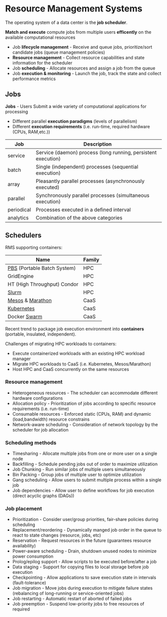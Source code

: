 # Resource Management Systems

The operating system of a data center is the **job scheduler**.

**Match and execute** compute jobs from multiple users **efficently** on the available computational resources

- Job **lifecycle management** - Receive and queue jobs, prioritize/sort candidate jobs (queue management policies)
- **Resource management** - Collect resource capabilities and state information for the scheduler
- Job **scheduling** - Allocate resources and assign a job from the queue
- Job **execution & monitoring** - Launch the job, track the state and collect performance metrics 

## Jobs

**Jobs** - Users Submit a wide variety of computational applications for processing

* Different parallel **execution paradigms** (levels of parallelism)
* Different **execution requirements** (i.e. run-time, required hardware (CPUs, RAM,etc.))

Job           | Description
--------------|------------------------------------
service       | Service (daemon) process (long running, persistent execution)
batch         | Single (independent) processes (sequential execution)
array         | Pleasantly parallel processes (asynchronously executed)
parallel      | Synchronously parallel processes (simultaneous execution)
periodical    | Processes executed in a defined interval
analytics     | Combination of the above categories

## Schedulers

RMS supporting containers:

Name                                                  | Family
------------------------------------------------------|-------------------
[PBS][pbs] (Portable Batch System)                    | HPC
GridEngine                                            | HPC
HT (High Throughput) Condor                           | HPC
[Slurm][slurm]                                        | HPC
[Mesos][mesos] & [Marathon][mthon]                    | CaaS
[Kubernetes][kubs]                                    | CaaS
Docker [Swarm][swarm]                                 | CaaS

[pbs]: http://pbspro.org/
[slurm]: https://slurm.schedmd.com/
[mesos]: http://mesos.apache.org/documentation
[mthon]: https://mesosphere.github.io/marathon/
[kubs]: https://kubernetes.io/docs/
[swarm]: https://docs.docker.com/engine/swarm/

Recent trend to package job execution environment into **containers** (portable, insulated, independent).

Challenges of migrating HPC workloads to containers:

* Execute containerized workloads with an existing HPC workload manager
* Migrate HPC workloads to CaaS (i.e. Kubernetes, Mesos/Marathon)
* Host HPC and CaaS concurrently on the same resources

### Resource management

* Heterogeneous resources - The scheduler can accommodate different hardware configurations
* Allocation policy - Prioritization of jobs according to specific resource requirements (i.e. run-time)
* Consumable resources - Enforced static (CPUs, RAM) and dynamic (load,bandwidth) resource constrains
* Network-aware scheduling - Consideration of network topology by the scheduler for job allocation

### Scheduling methods

* Timesharing - Allocate multiple jobs from one or more user on a single node
* Backfilling - Schedule pending jobs out of order to maximize utilization
* Job Chunking - Run similar jobs of multiple users simultaneously
* Bin Packing - Group jobs of multiple user to optimize utilization
* Gang scheduling - Allow users to submit multiple process within a single job
* Job dependencies - Allow user to define workflows for job execution (direct acyclic graphs (DAGs))

### Job placement

* Prioritization - Consider user/group priorities, fair-share policies during scheduling
* Replacement/reordering - Dynamically manged job order in the queue to react to state changes (resource, jobs, etc)
* Reservation - Request resources in the future (guarantees resource availability)
* Power-aware scheduling - Drain, shutdown unused nodes to minimize power consumption
* Prolog/epilog support - Allow scripts to be executed before/after a job
* Data staging - Support for copying files to local storage before job execution
* Checkpointing - Allow applications to save execution state in intervals (fault-tolerance)
* Job migration - Move jobs during execution to mitigate failure states (rebalancing of long-running or service-oriented jobs)
* Job restarting - Automatic restart of aborted of failed jobs
* Job preemption - Suspend low-priority jobs to free resources of required


